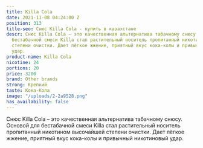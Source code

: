 ```yaml
---
title: Killa Cola
date: 2021-11-08 04:24:00 Z
position: 313
title-seo: Снюс Killa Cola - купить в казахстане
descr: Снюс Killa Cola – это качественная альтернатива табачному снюсу. Основой для
  бестабачной смеси Killa стал растительный носитель пропитанный никотином высочайшей
  степени очистки. Дает лёгкое жжение, приятный вкус кока-колы и привычный никотиновый
  удар.
product-name: Killa Cola
nicotine: 24
portions: 20
price: 3200
brand: Other brands
strong: Крепкий
taste: Кока-Кола
image: "/uploads/2-2a9528.png"
has_availability: false
---
```


Снюс Killa Cola – это качественная альтернатива табачному снюсу. Основой для бестабачной смеси Killa стал растительный носитель пропитанный никотином высочайшей степени очистки. Дает лёгкое жжение, приятный вкус кока-колы и привычный никотиновый удар.